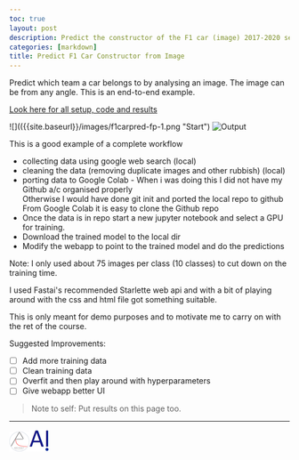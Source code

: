```yaml
---
toc: true
layout: post
description: Predict the constructor of the F1 car (image) 2017-2020 season
categories: [markdown]
title: Predict F1 Car Constructor from Image
---
```

Predict which team a car belongs to by analysing an image. The image can be from any angle.
This is an end-to-end example.

[Look here for all setup, code and results](https://github.com/DexterDSilva/f1cars-detector)

![](({{site.baseurl}}/images/f1carpred-fp-1.png "Start")
![]({{site.baseurl}}/images/f1carpred-fp-3.png "Output")


This is a good example of a complete workflow
  - collecting data using google web search (local) 
  - cleaning the data (removing duplicate images and other rubbish) (local) 
  - porting data to Google Colab - When i was doing this I did not have my Github a/c organised properly  
  Otherwise I would have done git init and ported the local repo to github  
  From Google Colab it is easy to clone the Github repo 
  - Once the data is in repo start a new jupyter notebook and select a GPU for training.  
  - Download the trained model to the local dir  
  - Modify the webapp to point to the trained model and do the predictions
  
Note: I only used about 75 images per class (10 classes) to cut down on the training time.

I used Fastai's recommended Starlette web api and with a bit of playing around with the css and html file got something suitable.

This is only meant for demo purposes and to motivate me to carry on with the ret of the course.

Suggested Improvements:
 - [ ] Add more training data
 - [ ] Clean training data 
 - [ ] Overfit and then play around with hyperparameters
 - [ ] Give webapp better UI
 
> Note to self: Put results on this page too.
---
  ![](/images/aero-robot-with-logo-small.png)![](/images/onpointai-logo-small.png)
